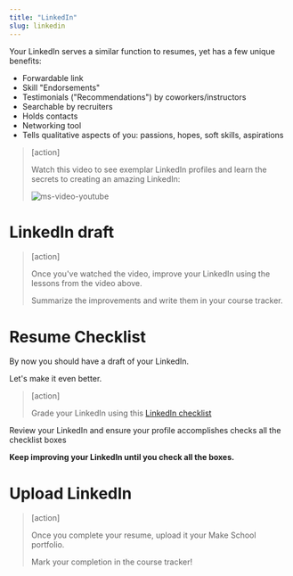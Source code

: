 ```yaml
---
title: "LinkedIn"
slug: linkedin
---
```


Your LinkedIn serves a similar function to resumes, yet has a few unique benefits:

- Forwardable link
- Skill "Endorsements"
- Testimonials ("Recommendations") by coworkers/instructors
- Searchable by recruiters
- Holds contacts
- Networking tool
- Tells qualitative aspects of you: passions, hopes, soft skills, aspirations

> [action]
>
> Watch this video to see exemplar LinkedIn profiles and learn the secrets to creating an amazing LinkedIn:
>
> ![ms-video-youtube](https://youtu.be/9lMHxt_762E)

# LinkedIn draft

> [action]
>
> Once you've watched the video, improve your LinkedIn using the lessons from the video above.
>
> Summarize the improvements and write them in your course tracker.

# Resume Checklist

By now you should have a draft of your LinkedIn.

Let's make it even better.

> [action]
>
> Grade your LinkedIn using this [LinkedIn checklist](https://docs.google.com/document/d/1FD52I6tKofC1zpZyLWmX1BCQw5WDPkmzimvDSK_E_nM/edit#heading=h.gmdd0wc8bgfn)

Review your LinkedIn and ensure your profile accomplishes checks all the checklist boxes

**Keep improving your LinkedIn until you check all the boxes.**


# Upload LinkedIn

> [action]
>
> Once you complete your resume, upload it your Make School portfolio.
>
>Mark your completion in the course tracker!
